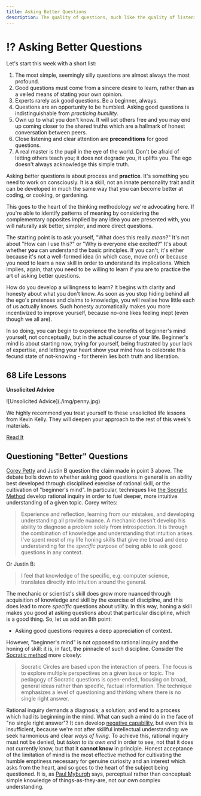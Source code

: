 ```yaml
---
title: Asking Better Questions
description: The quality of questions, much like the quality of listening, is one of the main determinants of the quality of any conversation. Here are some basic steps to asking better questions.
---
```


# ⁉️ Asking Better Questions

Let's start this week with a short list:

1. The most simple, seemingly silly questions are almost always the most profound.
2. Good questions must come from a sincere desire to learn, rather than as a veiled means of stating your own opinion.
3. Experts rarely ask good questions. Be a beginner, always.
4. Questions are an opportunity to be humbled. Asking good questions is indistinguishable from *practicing humility*. 
5. Own up to what you don't know. It will set others free and you may end up coming closer to the shared truths which are a hallmark of honest conversation between peers.
6. Close listening and clear attention are **preconditions** for good questions.
7. A real master is the pupil in the eye of the world. Don't be afraid of letting others teach you; it does not degrade you, it uplifts you. The ego doesn't always acknowledge this simple truth. 

Asking better questions is about process and **practice**. It's something you need to work on consciously. It is a skill, not an innate personality trait and it can be developed in much the same way that you can become better at coding, or cooking, or gardening.

This goes to the heart of the thinking methodology we're advocating here. If you're able to identify patterns of meaning by considering the complementary opposites implied by any idea you are presented with, you will naturally ask better, simpler, and more direct questions.

The starting point is to ask yourself, "What does this really *mean*?" It's not about "How can I use this?" or "Why is everyone else excited?" It's about whether **you** can understand the basic principles. If you can't, it's either because it's not a well-formed idea (in which case, move on!) or because you need to learn a new skill in order to understand its implications. Which implies, again, that you need to be willing to learn if you are to practice the art of asking better questions.

How do you develop a willingness to learn? It begins with clarity and honesty about what you don't know. As soon as you stop hiding behind all the ego's pretenses and claims to knowledge, you will realise how little each of us actually knows. Such honesty automatically makes you more incentivized to improve yourself, because no-one likes feeling inept (even though we all are).

In so doing, you can begin to experience the benefits of beginner's mind yourself, not conceptually, but in the actual course of your life. Beginner's mind is about starting now, trying for yourself, being frustrated by your lack of expertise, and letting your heart show your mind how to celebrate this fecund state of not-knowing - for therein lies both truth and liberation.

## 68 Life Lessons

<div markdown="1" class="card half sidebar center gemoji center-content center">

**Unsolicited Advice**

<div markdown="2">
![Unsolicited Advice](./img/penny.jpg)
</div>

We highly recommend you treat yourself to these unsolicited life lessons from Kevin Kelly. They will deepen your approach to the rest of this week's materials.

<div markdown="3" class="curated-link">
<a href="https://kk.org/thetechnium/68-bits-of-unsolicited-advice/" target="_blank">Read It</a>
</div>

</div>

<div markdown="1" class="clear"></div>

## Questioning "Better" Questions

<a href="https://thebitcoinpodcast.com/" target="_blank" rel="noopener noreferrer">Corey Petty</a> and Justin B question the claim made in point 3 above. The debate boils down to whether asking good questions in general is an ability best developed through disciplined exercise of rational skill, or the cultivation of "beginner's mind". In particular, techniques like <a href="https://en.wikipedia.org/wiki/Socratic_method" target="_blank" rel="noopener noreferrer">the Socratic Method</a> develop rational inquiry in order to fuel deeper, more intuitive understanding of a given topic. Corey writes:

> Experience and reflection, learning from our mistakes, and developing understanding all provide nuance. A mechanic doesn't develop his ability to diagnose a problem solely from introspection. It is through the combination of knowledge and understanding that intuition arises. I've spent most of my life honing skills that give me broad and deep understanding for the _specific purpose_ of being able to ask good questions in any context.

Or Justin B:

> I feel that knowledge of the specific, e.g. computer science, translates directly into intuition around the general.

The mechanic or scientist's skill does grow more nuanced through acquisition of knowledge and skill by the exercise of discipline, and this does lead to more _specific_ questions about utility. In this way, honing a skill makes you good at asking questions about that particular discipline, which is a good thing. So, let us add an 8th point:

- Asking good questions requires a deep appreciation of context.

However, "beginner's mind" is not opposed to rational inquiry and the honing of skill: it is, in fact, the pinnacle of such discipline. Consider the <a href="https://en.wikipedia.org/wiki/Socratic_method#Questioning_methods_in_Socratic_Circles" target="_blank" rel="noopener noreferrer">Socratic method</a> more closely:

> Socratic Circles are based upon the interaction of peers. The focus is to explore multiple perspectives on a given issue or topic. The pedagogy of Socratic questions is open-ended, focusing on broad, general ideas rather than specific, factual information. The technique emphasizes a level of questioning and thinking where there is no single right answer.

Rational inquiry demands a diagnosis; a solution; and end to a process which had its beginning in the mind. What can such a mind do in the face of "no single right answer"? It can develop <a href="https://en.wikipedia.org/wiki/Negative_capability" target="_blank" rel="noopener noreferrer">negative capability</a>, but even this is insufficient, because we're not after skillful intellectual understanding: we seek harmonious and clear _ways of living_. To achieve this, rational inquiry must not be denied, but _taken to its own end_ in order to see, not that it does not currently know, but that it **cannot know** in principle. Honest acceptance of the limitation of mind is the most effective method for cultivating the humble emptiness necessary for genuine curiosity and an interest which asks from the heart, and so goes to the heart of the subject being questioned. It is, as [Paul Myburgh](../../module-0/conversation/#old-gifts-anew) says, perceptual rather than conceptual: simple knowledge of things-as-they-are, not our own complex understanding.